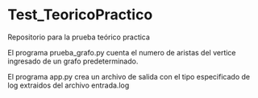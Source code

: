 # Test_TeoricoPractico
Repositorio para la prueba teórico practica

El programa prueba_grafo.py cuenta el numero de aristas del vertice ingresado de un grafo predeterminado.

El programa app.py crea un archivo de salida con el tipo especificado de log extraidos del archivo entrada.log
